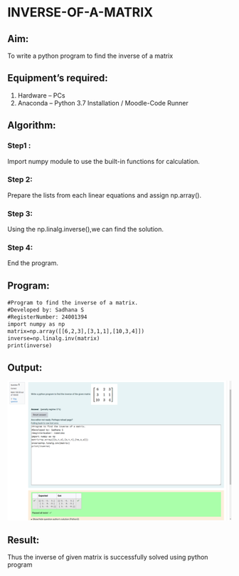 # INVERSE-OF-A-MATRIX
## Aim:
To write a python program to find the inverse of a matrix
## Equipment’s required:
1. 	Hardware – PCs
2. 	Anaconda – Python 3.7 Installation / Moodle-Code Runner
## Algorithm:
### Step1 : 
Import numpy module to use the built-in functions for calculation.
### Step 2: 
Prepare the lists from each linear equations and assign np.array().
### Step 3: 
Using the np.linalg.inverse(),we can find the solution.
### Step 4: 
End the program.
## Program:
```
#Program to find the inverse of a matrix.
#Developed by: Sadhana S 
#RegisterNumber: 24001394
import numpy as np
matrix=np.array([[6,2,3],[3,1,1],[10,3,4]])
inverse=np.linalg.inv(matrix)
print(inverse)
```
## Output:
![Output](exp3.png)
## Result:
Thus the inverse of given matrix is successfully solved using python program

